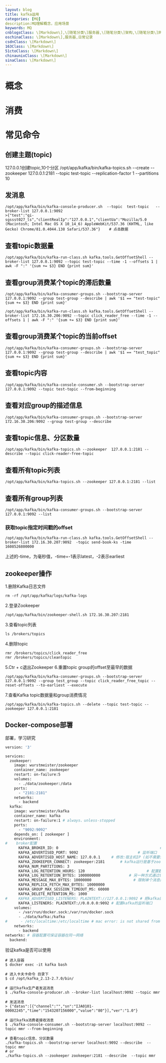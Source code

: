 ```yaml
---
layout: blog
title: kafka运用
categories: [MQ]
description:MQ理解概念，应用场景
keywords: MQ
cnblogsClass: \[Markdown\],\[随笔分类\]服务器,\[随笔分类\]架构,\[随笔分类\]网络协议,\[发布为文章\]
oschinaClass: \[Markdown\],服务器,日常记录
csdnClass: \[Markdown\]
163Class: \[Markdown\]
51ctoClass: \[Markdown\]
chinaunixClass: \[Markdown\]
sinaClass: \[Markdown\]
---
```


# 概念

# 消费

# 常见命令
## 创建主题(topic)
127.0.0.1创建topic,10个分区
/opt/app/kafka/bin/kafka-topics.sh --create --zookeeper 127.0.0.1:2181 --topic test-topic --replication-factor 1 --partitions 10

## 发消息
```shell
/opt/app/kafka/bin/kafka-console-producer.sh  --topic  test-topic   --broker-list 127.0.0.1:9092
>{"test":"qi-sgssst027_ls","clientRealIp":"127.0.0.1","clientUa":"Mozilla/5.0 (Macintosh; Intel Mac OS X 10_14_6) AppleWebKit/537.36 (KHTML, like Gecko) Chrome/81.0.4044.138 Safari/537.36"}    # 点击数据
```

## 查看topic数据量
```shell
/opt/app/kafka/bin/kafka-run-class.sh kafka.tools.GetOffsetShell --broker-list 127.0.0.1:9092 --topic test-topic --time -1 --offsets 1 | awk -F ":" '{sum += $3} END {print sum}'
```

## 查看group消费某个topic的滞后数量
```shell
/opt/app/kafka/bin/kafka-consumer-groups.sh --bootstrap-server 127.0.0.1:9092 --group test-group --describe | awk '$1 == "test-topic" {sum += $3} END {print sum}'

/opt/app/kafka/bin/kafka-run-class.sh kafka.tools.GetOffsetShell --broker-list 172.16.30.206:9092 --topic click_reader_free --time -1 --offsets 1 | awk -F ":" '{sum += $3} END {print sum}'
```
## 查看group消费某个topic的当前offset
```shell
/opt/app/kafka/bin/kafka-consumer-groups.sh --bootstrap-server 127.0.0.1:9092 --group test-group --describe | awk '$1 == "test_topic" {sum += $3} END {print sum}'
```
## 查看topic内容
```shell
/opt/app/kafka/bin/kafka-console-consumer.sh --bootstrap-server 127.0.0.1:9092 --topic test-topic --from-beginning
```
## 查看对应group的描述信息
```shell
/opt/app/kafka/bin/kafka-consumer-groups.sh --bootstrap-server 172.16.30.206:9092 --group test-group --describe
```

## 查看topic信息、分区数量
```shell
/opt/app/kafka/bin/kafka-topics.sh --zookeeper  127.0.0.1:2181 --describe --topic click-reader-free-topic 
```
## 查看所有topic列表
```shell
/opt/app/kafka/bin/kafka-topics.sh --zookeeper 127.0.0.1:2181 --list
```

## 查看所有group列表
```shell
/opt/app/kafka/bin/kafka-consumer-groups.sh --bootstrap-server 127.0.0.1:9092 --list
```

### 获取topic指定时间戳的offset

```shell
/opt/app/kafka/bin/kafka-run-class.sh kafka.tools.GetOffsetShell --broker-list 172.16.30.207:9092  -topic send-book-ks -time 1608526800000
```

上述的-time，为毫秒值，-time=-1表示latest，-2表示earliest

## zookeeper操作

1.删除Kafka日志文件
```shell
rm -rf /opt/app/kafka/logs/kafka-logs
```
2.登录Zookeeper

```shell
/opt/app/kafka/bin/zookeeper-shell.sh 172.16.30.207:2181
```
3.查看topic列表
```shell
ls /brokers/topics
```
4.删除topic
```shell
rmr /brokers/topics/click_reader_free
rmr /brokers/topics/cleantopic
```
5.Ctr + c退出Zookeeper
6.重置topic group的offset至最早的数据
```shell
/opt/app/kafka/bin/kafka-consumer-groups.sh --bootstrap-server 127.0.0.1:9092 --group test_group --topic click_reader_free_topic --reset-offsets --to-earliest --execute
```
7.查看Kafka topic数据量和group消费情况
```shell
/opt/app/kafka/bin/kafka-topics.sh --delete --topic test-topic --zookeeper 127.0.0.1:2181
```



## Docker-compose部署

部署，学习研究

```dockerfile
version: '3'

services:
  zookeeper:
    image: wurstmeister/zookeeper
    container_name: zookeeper
    restart: on-failure:5
    volumes:
      - ./data/zookeeper:/data
    ports:
      - "2181:2181"
    networks:
      - backend
  kafka:
    image: wurstmeister/kafka
    container_name: kafka
    restart: on-failure:1 # always、unless-stopped
    ports:
      - "9092:9092"
    depends_on: [ zookeeper ]
    environment: 
#    broker配置
      KAFKA_BROKER_ID: 0											  # broker标识
      KAFKA_ADVERTISED_PORT: 9092 							# 监听端口
      KAFKA_ADVERTISED_HOST_NAME: 127.0.0.1     # 修改:宿主机IP (如不需要外网访问，设置成内网IP，否则设成外网IP)
      KAFKA_ZOOKEEPER_CONNECT: zookeeper:2181       # kafka运行是基于zookeeper的；用于保存broker元数据的Zookeeper地址是通过zookeeper.connnect来指定
      KAFKA_NUM_PARTITIONS: 3												# 指定新创建的主体将包含多少个分区（阿里云分区数量按6的倍数创建）
      KAFKA_LOG_RETENTION_HOURS: 120							# 配置数据可以保留的时间
      KAFKA_LOG_RETENTION_BYTES: 1000000000				# 另一种方式通过保留的消息字节数来判断过期 同时指定字节数、保留时间，任意条件满足，消息就会删除
      KAFKA_MESSAGE_MAX_BYTES: 10000000					  # 限制单个消息的大小	
      KAFKA_REPLICA_FETCH_MAX_BYTES: 10000000
      KAFKA_GROUP_MAX_SESSION_TIMEOUT_MS: 60000
      KAFKA_DELETE_RETENTION_MS: 1000
#     KAFKA_ADVERTISED_LISTENERS: PLAINTEXT://127.0.0.1:9092 # 把kafka的地址端口注册给zookeeper，如果是远程访问要改成外网IP,类如Java程序访问出现无法连接。
      KAFKA_LISTENERS: PLAINTEXT://0.0.0.0:9092 # 配置kafka的监听端口
    volumes:
      - /var/run/docker.sock:/var/run/docker.sock
      - ./data/kafka:/kafka
#      - /etc/localtime:/etc/localtime # mac error: is not shared from OS X and is not known to Docker.
    networks:
      - backend
networks: # 容器配置可保证容器在同一网络
  backend:
```

验证kafka是否可以使用

```shell
# 进入容器
$ docker exec -it kafka bash

# 进入卡夫卡命令 目录下
$ cd /opt/kafka_2.13-2.7.0/bin/

# 运行kafka生产者发送消息
$ ./kafka-console-producer.sh --broker-list localhost:9092 --topic mmr

# 发送消息
> {"datas":[{"channel":"","sn":"IJA0101-00002245","time":"1543207156000","value":"80"}],"ver":"1.0"}
 
# 运行kafka消费者接收消息
$ ./kafka-console-consumer.sh --bootstrap-server localhost:9092 --topic mmr --from-beginning

# 查看topic信息、分区数量
./kafka-topics.sh --bootstrap-server localhost:9092 --describe  --topic mmr
# or
./kafka-topics.sh --zookeeper zookeeper:2181 --describe  --topic mmr 
```

